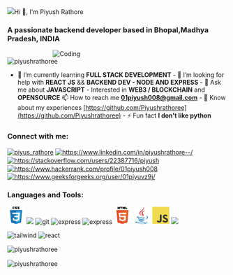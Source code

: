 <div><img src="https://img.freepik.com/free-photo/person-playing-3d-video-games-device_23-2151005751.jpg?t=st=1733949025~exp=1733952625~hmac=5064666060a7fd3d38c30e5c25aea9e3d872bd1b78a14a20ce01a82814f21d1a&w=1380" href="github.com/Piyushrathoree > 
</div>




<h1 align="left">Hi 👋, I'm Piyush Rathore</h1>
<h3 align="left">
  A passionate backend developer based in Bhopal,Madhya Pradesh, INDIA
</h3>
<img
  align="right"
  alt="Coding"
  width="400"
  src="https://img.freepik.com/free-vector/hacker-operating-laptop-cartoon-icon-illustration-technology-icon-concept-isolated-flat-cartoon-style_138676-2387.jpg?t=st=1733948559~exp=1733952159~hmac=5aa98d9e7c97f86fa57e1e0853c5236e255f17d59a541837221f0407482c2e1c&w=826"
/>

<p align="left">
  <img
    src="https://komarev.com/ghpvc/?username=piyushrathoree&label=Profile%20views&color=0e75b6&style=flat"
    alt="piyushrathoree "
  />
</p>

- 🌱 I’m currently learning **FULL STACK DEVELOPMENT** - 🤝 I’m looking for help
with **REACT JS** && **BACKEND DEV - NODE AND EXPRESS** - 💬 Ask me about
**JAVASCRIPT** - Interested in **WEB3 / BLOCKCHAIN** and **OPENSOURCE**
📫 How to reach me **01piyush008@gmail.com** - 📄
Know about my experiences
[https://github.com/Piyushrathoree](https://github.com/Piyushrathoree) - ⚡ Fun
fact **I don't like python**

<h3 align="left">Connect with me:</h3>
<p align="left">
  <a href="https://twitter.com/piyus_rathore" target="blank"
    ><img
      align="center"
      src="https://raw.githubusercontent.com/rahuldkjain/github-profile-readme-generator/master/src/images/icons/Social/twitter.svg"
      alt="piyus_rathore"
      height="30"
      width="40"
  /></a>
  <a
    href="https://www.linkedin.com/in/piyushrathore--/"
    target="blank"
    ><img
      align="center"
      src="https://raw.githubusercontent.com/rahuldkjain/github-profile-readme-generator/master/src/images/icons/Social/linked-in-alt.svg"
      alt="https://www.linkedin.com/in/piyushrathore--/"
      height="30"
      width="40"
  /></a>
  <a
    href="https://stackoverflow.com/users/22387716/piyush"
    target="blank"
    ><img
      align="center"
      src="https://raw.githubusercontent.com/rahuldkjain/github-profile-readme-generator/master/src/images/icons/Social/stack-overflow.svg"
      alt="https://stackoverflow.com/users/22387716/piyush"
      height="30"
      width="40"
  /></a>
  <a
    href="https://www.hackerrank.com/profile/01piyush008"
    target="blank"
    ><img
      align="center"
      src="https://raw.githubusercontent.com/rahuldkjain/github-profile-readme-generator/master/src/images/icons/Social/hackerrank.svg"
      alt="https://www.hackerrank.com/profile/01piyush008"
      height="30"
      width="40"
  /></a>
  <a
    href="https://www.geeksforgeeks.org/user/01piyuvz9j/"
    target="blank"
    ><img
      align="center"
      src="https://raw.githubusercontent.com/rahuldkjain/github-profile-readme-generator/master/src/images/icons/Social/geeks-for-geeks.svg"
      alt="https://www.geeksforgeeks.org/user/01piyuvz9j/"
      height="30"
      width="40"
  /></a>
</p>
<h3 align="left">Languages and Tools:</h3>
<p align="left">
  <img
    src="https://raw.githubusercontent.com/devicons/devicon/master/icons/css3/css3-original-wordmark.svg"
    alt="css3"
    width="40"
    height="40"
  />
  <img src="https://img.icons8.com/?size=48&id=54087&format=png" height="40" />
  <img
    src="https://www.vectorlogo.zone/logos/git-scm/git-scm-icon.svg"
    alt="git"
    width="40"
    height="40"
  />
 <img src="https://img.icons8.com/?size=50&id=kg46nzoJrmTR&format=png" alt="express" height="40">
 <img src="https://voyager.postman.com/logo/postman-logo-icon-orange.svg" alt="express" height="40">
  <img
    src="https://raw.githubusercontent.com/devicons/devicon/master/icons/html5/html5-original-wordmark.svg"
    alt="html5"
    width="40"
    height="40"
  />
  <img
    src="https://raw.githubusercontent.com/devicons/devicon/master/icons/java/java-original.svg"
    alt="java"
    width="40"
    height="40"
  />
  <img
    src="https://raw.githubusercontent.com/devicons/devicon/master/icons/javascript/javascript-original.svg"
    alt="javascript"
    width="40"
    height="40"
  />
  <img src="https://img.icons8.com/?size=48&id=74402&format=png" height="40" />

  <img
    src="https://www.vectorlogo.zone/logos/tailwindcss/tailwindcss-icon.svg"
    alt="tailwind"
    width="40"
    height="40"
  />
  <img src="https://imgs.search.brave.com/UH41hw6s-Q0xDq2hWu-oE_lFgBYKN7wrcokBbVhK2E0/rs:fit:32:32:1:0/g:ce/aHR0cDovL2Zhdmlj/b25zLnNlYXJjaC5i/cmF2ZS5jb20vaWNv/bnMvNjdjMjVlZmYz/MDU2NTQ5NTE1NWNl/M2Q0NDZjMTkzODY3/OGY5ZmM3YzE4NGRk/ZjNkYmUyNzRkM2Ex/NGQ0ZmZkOS9yZWFj/dC5kZXYv" alt="react" height="40">
</p>

<p>
  <img
    align="center"
    src="https://github-readme-stats.vercel.app/api/top-langs?username=piyushrathoree&show_icons=true&locale=en&layout=compact"
    alt="piyushrathoree"
  />
</p>

<p>
  <img
    align="center"
    src="https://github-readme-streak-stats.herokuapp.com/?user=piyushrathoree&"
    alt="piyushrathoree"
  />
</p>
